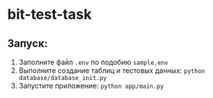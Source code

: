 # bit-test-task

## Запуск:
1. Заполните файл `.env` по подобию `sample.env`
2. Выполните создание таблиц и тестовых данных:
`
python database/database_init.py
`
3. Запустите приложение:
`
python app/main.py
`
